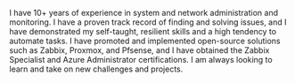 I have 10+ years of experience in system and network administration and monitoring. I have a proven track record of finding and solving issues, and I have demonstrated my self-taught, resilient skills and a high tendency to automate tasks.
I have promoted and implemented open-source solutions such as Zabbix, Proxmox, and Pfsense, and I have obtained the Zabbix Specialist and Azure Administrator certifications. I am always looking to learn and take on new challenges and projects.
